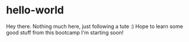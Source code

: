 # hello-world

Hey there. Nothing much here, just following a tute :) Hope to learn some good stuff from this bootcamp I'm starting soon!
